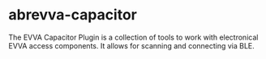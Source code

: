 # abrevva-capacitor
The EVVA Capacitor Plugin is a collection of tools to work with electronical EVVA access components. It allows for scanning and connecting via BLE.
